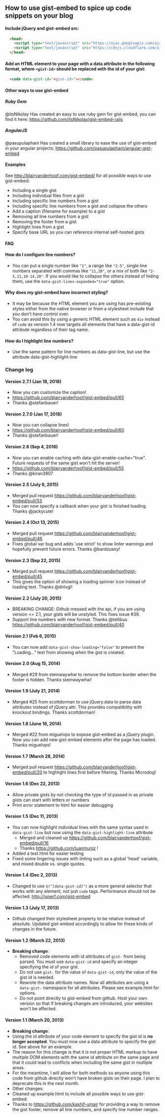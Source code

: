 ## How to use gist-embed to spice up code snippets on your blog

#### Include jQuery and gist-embed src:

```html
  <head>
    <script type="text/javascript" src="https://ajax.googleapis.com/ajax/libs/jquery/1.9.1/jquery.min.js"></script>
    <script type="text/javascript" src="https://cdnjs.cloudflare.com/ajax/libs/gist-embed/2.7.1/gist-embed.min.js"></script>
  </head>
```

#### Add an HTML element to your page with a data attribute in the following format, where `<gist-id>` should be replaced with the id of your gist:

```html
  <code data-gist-id="<gist-id>"></code>
```

#### Other ways to use gist-embed
##### Ruby Gem
@itsNikolay Has created an easy to use ruby gem for gist-embed, you can find it here: https://github.com/itsNikolay/gist-embed-rails
##### AngularJS
@pasupulaphani Has created a small library to ease the use of gist-embed in your angular projects: https://github.com/pasupulaphani/angular-gist-embed

#### Examples
See http://blairvanderhoof.com/gist-embed/ for all possible ways to use gist-embed:
* Including a single gist
* Including individual files from a gist
* Including specific line numbers from a gist
* Including specific line numbers from a gist and collapse the others
* Add a caption (filename for example) to a gist
* Removing all line numbers from a gist
* Removing the footer from a gist
* Highlight lines from a gist
* Specify base URL so you can reference internal self-hosted gists

#### FAQ
#### How do I configure line numbers?
* You can put a single number like `"1"`, a range like `"2-5"`, single line numbers separated with commas like `"11,20"`, or a mix of both like `"2-5,11,10-14,20"`. If you would like to collapse the others instead of hiding them, use the `data-gist-lines-expanded="true"` option.

#### Why does my gist-embed have incorrect styling?
* It may be because the HTML element you are using has pre-existing styles either from the native browser or from a stylesheet include that you don't have control over.
* You can avoid this by using a generic HTML element such as `div` instead of `code` as version 1.4 now targets all elements that have a data-gist-id attribute regardless of their tag name.

#### How do I highlight line numbers?
* Use the same pattern for line numbers as data-gist-line, but use the attribute data-gist-highlight-line

### Change log

#### Version 2.7.1 (Jan 18, 2018)
* Now you can customize the caption!
* https://github.com/blairvanderhoof/gist-embed/pull/65
* Thanks @stefanbauer!

#### Version 2.7.0 (Jan 17, 2018)
* Now you can collapse lines!
* https://github.com/blairvanderhoof/gist-embed/pull/60
* Thanks @stefanbauer!

#### Version 2.6 (Sep 4, 2016)
* Now you can enable caching with data-gist-enable-cache="true". Future requests of the same gist won't hit the server!
* https://github.com/blairvanderhoof/gist-embed/pull/55
* Thanks @kiran3807

#### Version 2.5 (July 6, 2015)
* Merged pull request https://github.com/blairvanderhoof/gist-embed/pull/53
* You can now specify a callback when your gist is finished loading. Thanks @jackycute!

#### Version 2.4 (Oct 13, 2015)
* Merged pull request https://github.com/blairvanderhoof/gist-embed/pull/46 
* Fixes global var bug and adds 'use strict' to show linter warnings and hopefully prevent future errors. Thanks @bardzusny!

#### Version 2.3 (Sep 22, 2015)
* Merged pull request https://github.com/blairvanderhoof/gist-embed/pull/45 
* This gives the option of showing a loading spinner icon instead of loading text.  Thanks @dnlvgl!

#### Version 2.2 (July 20, 2015)
* BREAKING CHANGE:  Github messed with the api, if you are using version <= 2.1, your gists will be unstyled.  This fixes issue #39.
* Support line numbers with new format. Thanks @tellibus https://github.com/blairvanderhoof/gist-embed/pull/40


#### Version 2.1 (Feb 6, 2015)
* You can now add `data-gist-show-loading="false"` to prevent the "Loading..." text from showing when the gist is created.

#### Version 2.0 (Aug 15, 2014)
* Merged #29 from steinwaywhw to remove the bottom border when the footer is hidden.  Thanks steinwaywhw!

#### Version 1.9 (July 21, 2014)
* Merged #25 from scottdorman to use jQuery.data to parse data attributes instead of jQuery.attr.  This provides compatibility with knockout bindings.  Thanks scottdorman!

#### Version 1.8 (June 16, 2014)
* Merged #22 from miguelvps to expose gist-embed as a jQuery plugin. Now you can add new gist-embed elements after the page has loaded. Thanks miguelvps!

#### Version 1.7 (March 28, 2014)
* Merged pull request https://github.com/blairvanderhoof/gist-embed/pull/20 to highlight lines first before filtering.  Thanks Microdog!

#### Version 1.6 (Dec 22, 2013)
* Allow private gists by not checking the type of id passed in as private gists can start with letters or numbers
* Print error statement to html for easier debugging

#### Version 1.5 (Dec 11, 2013)
* You can now highlight individual lines with the same syntax used in `data-gist-line` but now using the `data-gist-highlight-line` attribute
    * Merged and cleaned up https://github.com/blairvanderhoof/gist-embed/pull/16
    * Thanks https://github.com/luanmuniz !
* Added a test.html for easier testing
* Fixed some lingering issues with linting such as a global 'head' variable, and mixed double vs. single quotes.

#### Version 1.4 (Dec 2, 2013)
* Changed to use `$("[data-gist-id]")` as a more general selector that works with any element, not just `code` tags. Performance should not be affected: http://jsperf.com/gist-embed

#### Version 1.3 (July 17, 2013)
* Github changed their stylesheet property to be relative instead of absolute. Updated gist-embed accordingly to allow for these kinds of changes in the future.

#### Version 1.2 (March 22, 2013)
* **Breaking change**:
  * Removed code elements with id attributes of `gist-` from being parsed.  You must use `data-gist-id` and specify an integer specifying the id of your gist.
  * Do not use `gist-` for the value of `data-gist-id`, only the value of the gist id is needed.
  * Rewrote the data attribute names.  Now all attributes are using a `data-gist-` namespace for all attributes. Please see example.html for options.
  * Do not point directly to gist-embed from github.  Host your own version so that if breaking changes are introduced, your websites won't be affected.

#### Version 1.1 (March 20, 2013)
* **Breaking change**:
 * Using the id attribute of your code element to specify the gist id is **no longer accepted**.  You must now use a data attribute to specify the gist id.  See above for an example.
  * The reason for this change is that it is not proper HTML markup to have multiple DOM elements with the same id attribute on the same page and that it could lead to conflicts when including the same gist in multiple areas.
  * For the meantime, I will allow for both methods so anyone using this code from github directly won't have broken gists on their page.  I plan to deprecate this in the next month.
* Other changes:
 * Cleaned up example.html to include all possible ways to use gist-embed.
 * Thanks to https://github.com/kashif-umair for providing a way to remove the gist footer, remove all line numbers, and specify line number ranges.
